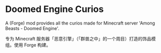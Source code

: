 # Doomed Engine Curios

A (Forge) mod provides all the curios made for Minecraft server 'Among Beasts - Doomed Engine'.

专为 Minecraft 服务器「恶意引擎」（「群兽之中」的一个周目）打造的饰品模组。使用 Forge 构建。